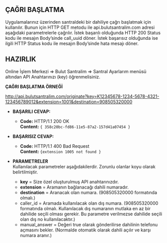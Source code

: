 **ÇAĞRI BAŞLATMA**
----
  Uygulamalarınız üzerinden santraldeki bir dahiliye çağrı başlatmak için kullanılır. Bunun için HTTP GET metodu ile api.bulutsantralim.com adresi aşağıdaki parametrelerle çağrılır. İstek başarılı olduğunda HTTP 200 Status kodu ile mesajın Body’sinde call_uuid döner. İstek başarısız olduğunda ise ilgili HTTP Status kodu ile mesajın Body’sinde hata mesajı döner.

**HAZIRLIK**
----
  Online İşlem Merkezi => Bulut Santralim => Santral Ayarlarım menüsü altından API Anahtarınızı (key) öğrenmelisiniz.
  
**ÇAĞRI BAŞLATMA ÖRNEĞİ**

http://api.bulutsantralim.com/originate?key=K12345678-1234-5678-4321-123456789012&extension=1001&destination=908505320000

* **BAŞARILI CEVAP:**

  * **Code:** HTTP/1.1 200 OK <br />
    **Content:** `{ 358c20bc-fd86-11e5-87a2-157d41a07454 }`

* **BAŞARISIZ CEVAP:**

  * **Code:** HTTP/1.1 400 Bad Request <br />
    **Content:** `{extension 1005 not found }`
    
* **PARAMETRELER** <br />
   Kullanılacak parametreler aşağıdakilerdir. Zorunlu olanlar koyu olarak belirtilmiştir. <br />
  * **key** = Size özel oluşturulmuş API anahtarınızdır. <br />
  * **extension** = Aramanın bağlanacağı dahili numaradır. <br />
  * **destination** = Aranacak olan numara. (908505320000 formatında olmalı.) <br />
  * caller_id = Aramada kullanılacak olan dış numara. (908505320000 formatında olmalı. Kullanılacak dış numaranın mutlaka en az bir           dahilide seçili olması gerekir. Bu parametre verilmezse dahilide seçili olan dış no kullanılacaktır.) <br />
  * manual_answer = Değeri true olarak gönderilirse dahilinin telefonu açmasını bekler. (Normalde otomatik olarak dahili açılır ve karşı    numara aranır.)

